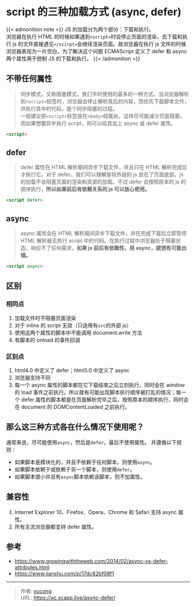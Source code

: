 # script 的三种加载方式 (async, defer)


{{< admonition note >}}
JS 的加载分为两个部分：下载和执行。  
浏览器在执行 HTML 的时候如果遇到`<script>`时会停止页面的渲染，去下载和执行 js 的文件直接遇见`</scirpt>`会继续渲染页面。故浏览器在执行 js 文件的时候浏览器表现为一片空白，为了解决这个问题 ECMAScript 定义了 defer 和 async 两个属性用于控制 JS 的下载和执行。
{{< /admonition >}}

<!--more-->

## 不带任何属性

> 同步模式，又称阻塞模式，我们平时使用的最多的一种方式。当浏览器解析到`<script>`标签时，浏览器会停止解析其后的内容，而优先下载脚本文件，并执行其中的代码，是个同步阻塞的过程。  
> 一般建议把`<script>`标签放在`<body>`结尾处，这样尽可能减少页面阻塞。  
> 而如果想要异步执行 script，则可以给其加上 async 或 defer 属性。

```html
<script>
```

## defer

> defer 属性在 HTML 解析期间异步下载文件，并且只在 HTML 解析完成后才执行它。对于 defer，我们可以理解是将外链的 js 放在了页面底部。js 的加载不会阻塞页面的渲染和资源的加载。不过 defer 会按照原本的 js 的顺序执行，**所以如果前后有依赖关系的 js 可以放心使用。**

```html
<script defer>
```

## async

> async 属性会在 HTML 解析期间异步下载文件，并在完成下载后立即暂停 HTML 解析器去执行 script 中的代码。在执行过程中浏览器处于阻塞状态，响应不了任何需求。**如果 js 前后有依赖性，用 async，就很有可能出错。**

```html
<script async>
```

## 区别

### 相同点

1. 加载文件时不阻塞页面渲染
2. 对于 inline 的 script 无效（只适用有`src`的外部 js）
3. 使用这两个属性的脚本中不能调用 document.write 方法
4. 有脚本的 onload 的事件回调

### 区别点

1. html4.0 中定义了 defer；html5.0 中定义了 async
2. 浏览器支持不同
3. 每一个 async 属性的脚本都在它下载结束之后立刻执行，同时会在 window 的 load 事件之前执行。所以就有可能出现脚本执行顺序被打乱的情况；每一个 defer 属性的脚本都是在页面解析完毕之后，按照原本的顺序执行，同时会在 document 的 DOMContentLoaded 之前执行。

## 那么这三种方式各在什么情况下使用呢？

通常来说，尽可能使用`async`，然后是`defer`，最后不使用属性。
并遵循以下规则：

- 如果脚本是模块化的，并且不依赖于任何脚本，则使用`async`。
- 如果脚本依赖于或依赖于另一个脚本，则使用`defer`。
- 如果脚本很小并且有`async`脚本依赖该脚本，则不加属性。

## 兼容性

1. Internet Explorer 10、Firefox、Opera、Chrome 和 Safari 支持 async 属性。
2. 所有主流浏览器都支持 defer 属性。

## 参考

- <https://www.growingwiththeweb.com/2014/02/async-vs-defer-attributes.html>
- <https://www.jianshu.com/p/17dc82bf08f1>


---

> 作者: [xucong](https://shiqustudio.github.io/)  
> URL: https://xc.xcapp.live/async-defer/  


